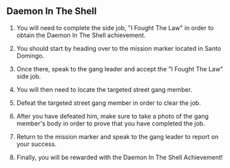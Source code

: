 ## Daemon In The Shell

1. You will need to complete the side job, "I Fought The Law" in order to obtain the Daemon In The Shell achievement.

2. You should start by heading over to the mission marker located in Santo Domingo.

3. Once there, speak to the gang leader and accept the "I Fought The Law" side job.

4. You will then need to locate the targeted street gang member.

5. Defeat the targeted street gang member in order to clear the job.

6. After you have defeated him, make sure to take a photo of the gang member's body in order to prove that you have completed the job.

7. Return to the mission marker and speak to the gang leader to report on your success.

8. Finally, you will be rewarded with the Daemon In The Shell Achievement!